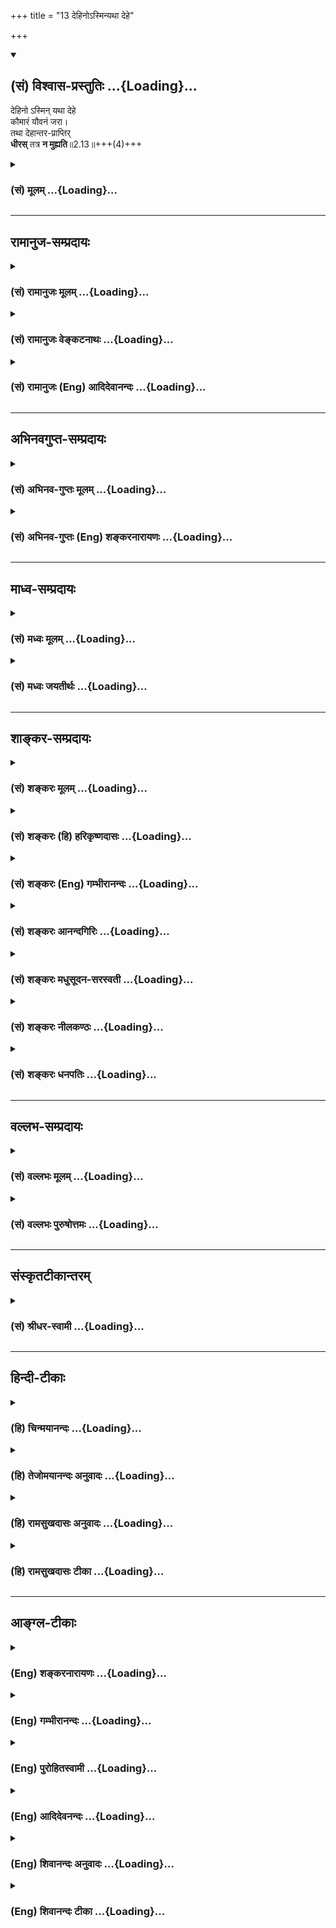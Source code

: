+++
title = "13 देहिनोऽस्मिन्यथा देहे"

+++
<div class="js_include" newlevelforh1="2" title="(सं) विश्वास-प्रस्तुतिः" unfilled url="/mahAbhAratam/vyAsaH/shlokashaH/06-bhIShma-parva/03-bhagavad-gItA-parva/saMskRtam/vishvAsa-prastutiH/02_sAnkhya-yogaH_sarva-/13_dehino-sminyathA_.md">
<details open><summary><h2>(सं) विश्वास-प्रस्तुतिः ...{Loading}...</h2></summary>

देहिनो ऽस्मिन् यथा देहे  
कौमारं यौवनं जरा।  
तथा देहान्तर-प्राप्तिर्  
**धीरस्** तत्र **न मुह्यति**॥2.13॥+++(4)+++
</details>
</div>
<div class="js_include collapsed" newlevelforh1="3" title="(सं) मूलम्" unfilled url="/mahAbhAratam/vyAsaH/shlokashaH/06-bhIShma-parva/03-bhagavad-gItA-parva/saMskRtam/mUlam/02_sAnkhya-yogaH_sarva-/13_dehino-sminyathA_.md">
<details><summary><h3>(सं) मूलम् ...{Loading}...</h3></summary>

देहिनोऽस्मिन्यथा देहे कौमारं यौवनं जरा।  
तथा देहान्तरप्राप्तिर्धीरस्तत्र न मुह्यति।।2.13।।
</details>
</div>


_________________
## रामानुज-सम्प्रदायः
<div class="js_include collapsed" newlevelforh1="3" title="(सं) रामानुजः मूलम्" unfilled url="/mahAbhAratam/vyAsaH/shlokashaH/06-bhIShma-parva/03-bhagavad-gItA-parva/saMskRtam/rAmAnujaH/mUlam/02_sAnkhya-yogaH_sarva-/13_dehino-sminyathA_.md">
<details><summary><h3>(सं) रामानुजः मूलम् ...{Loading}...</h3></summary>

।।2.13।। एकस्मिन् देहे वर्तमानस्य **देहिनः** कौमारावस्थां विहाय
यौवनाद्यवस्थाप्राप्तौ आत्मन स्थिरबुद्ध्या **यथा** आत्मा नष्ट इति न
शोचति देहाद् **देहान्तर**प्राप्तौ अपि **तथा** एव स्थिर आत्मा इति
बुद्धिमान् न शोचति। अत आत्मनां नित्यत्वाद् आत्मानो न शोकस्थानम्।  
एतावद् अत्र कर्तव्यम् आत्मनां नित्यानाम् एव अनादिकर्मवश्यतया
तत्तत्कर्मोचितदेहसंस्पृष्टानां तैरेव देहैः बन्धनिवृत्तये शास्त्रीयं
स्ववर्णोचितं युद्धादिकम् अनभिसंहितफलं कर्म कुर्वताम् अवर्जनीयतया
इन्द्रियैः इन्द्रियार्थस्पर्शाः शीतोष्णादिप्रयुक्तसुखदुःखदा भवन्ति ते तु
यावच्छास्त्रीयकर्मसमाप्ति क्षन्तव्या इति।  
इमम् अर्थम् अनन्तरम् एव आह  

</details>
</div>
<div class="js_include collapsed" newlevelforh1="3" title="(सं) रामानुजः वेङ्कटनाथः" unfilled url="/mahAbhAratam/vyAsaH/shlokashaH/06-bhIShma-parva/03-bhagavad-gItA-parva/saMskRtam/rAmAnujaH/venkaTanAthaH/02_sAnkhya-yogaH_sarva-/13_dehino-sminyathA_.md">
<details><summary><h3>(सं) रामानुजः वेङ्कटनाथः ...{Loading}...</h3></summary>

  
  
।।2.13।। आत्मनामशोचनीयत्वाय नित्यत्वमुक्तम् तत्रात्मनित्यत्वे
जन्ममरणादिप्रतीतिव्यवहारौ कथमिति शङ्कां दृष्टान्तेन परिहरति देहिन
इति। अस्मिन् इति निर्देशाभिप्रेतमाह एकस्मिन्निति।
देहस्यावस्थात्रयान्वयनिदर्शनादपि देहिन्येव
तन्निदर्शनमुचितमित्यभिप्रायेणाह देहे वर्तमानस्येति। कौमारं यौवनं जरा इति
क्रमनिर्देशसूचितार्थस्वभावफलितमुक्तंविहायेति। कौमारयौवनत्यागयोरपि
शोकविशेषनिमित्तत्वात्तद्व्यवच्छेदार्थं यथाशब्दतात्पर्यव्यक्त्यर्थं
चोक्तंआत्मन इत्यादि। बाल्यावस्थानिवृत्तावप्यात्मनः स्थिरत्वबुद्धिर्हि
तद्विनाशनिमित्तशोकाभावहेतुः सोऽत्रापि समान इत्यर्थः। देहान्तरप्राप्तिः
इत्यत्रान्तरशब्दसूचितं पूर्वदेहत्यागाख्यं शोकप्रसञ्जकं दर्शयति देहादिति।
धीरशब्दस्य प्रकरणविशेषितोऽर्थःस्थिर आत्मेति बुद्धिमानिति। अशोच्यान्
इत्यादिना प्रागुक्तेन सङ्गमयति अत इति।  
  
  
एवं श्लोकद्वयेन क्रमात् प्राप्यं निवर्त्यं च व्यञ्जितम् अथात्र हृद्गतं
प्रापकविषयोत्तरश्लोकद्वयफलितं सङ्कलय्य सङ्गतमाह एतावदिति बन्धनिवृत्तय
इत्यन्तःअमृतत्वाय कल्पते 2।15 इत्यस्यार्थः। शुद्धस्वभावानां
संसारानुपपत्तिपरिहारायोक्तंअनादीति। कर्मवश्यतया न
त्वनिर्वचनीयाज्ञानादिवश्यतयेति भावः। स्वतोऽत्यन्तसमानानामात्मनां
देहभोगादिवैषम्यसिद्ध्यर्थमुक्तंतत्तत्कर्मेति। देहैर्बन्धनिवृत्तय इति
देहैर्यो बन्धस्तस्य निवृत्तय इत्यर्थः। यद्वा देहः कर्म
कुर्वतामित्यन्वयः। तदा तु बन्धका एव देहामोक्षसाधनौपयिकाः सम्भवन्तीति
अवधारणाभिप्रायः। शास्त्रीयमिति। अन्यथेश्वरशासनातिलङ्घनाद्दण्ड एव स्यादिति
भावः। स्ववर्णोचितमिति न तु त्वया युद्धादिकं परित्यज्य भैक्षं चर्तुं श्रेय
इति भावः। अमृतत्वहेतुत्वायोक्तंअनभिसंहितेति। प्रतिकूलस्वभावस्य कथं
कर्तव्यत्वमिति शङ्कानिवर्तकतुशब्दद्योतितमवर्जनीयत्वं तितिक्षितव्यत्वे
हेतुः इत्येतावदत्र कर्तव्यमित्यन्वयः।  
  
  
  

</details>
</div>
<div class="js_include collapsed" newlevelforh1="3" title="(सं) रामानुजः (Eng) आदिदेवानन्दः" unfilled url="/mahAbhAratam/vyAsaH/shlokashaH/06-bhIShma-parva/03-bhagavad-gItA-parva/saMskRtam/rAmAnujaH/english/AdidevAnandaH/02_sAnkhya-yogaH_sarva-/13_dehino-sminyathA_.md">
<details><summary><h3>(सं) रामानुजः (Eng) आदिदेवानन्दः ...{Loading}...</h3></summary>

2.13 As the self is eternal, one does not grieve, thinking that the self is lost, when an embodied self living in a body gives up the state of childhood and attains youth and other states. Similarly, the wise men,
knowing that the self is eternal, do not grieve, when the self attains a body different from the present body. Hence the selves, being eternal,
are not fit objects for grief. This much has to be done here; the eternal selves because of Their being subject ot beginningless Karma become endowed with bodies suited to Their Karmas. To get rid of this bondage (of bodies), embodied beings perform duties like war appropriate to their stations in life with the help of the same bodies in an attitude of detachment from the fruits as prescribed by the scripture.
Even to such aspirants, contacts with sense-objects give pleasure and pain, arising from cold, heat and such other things. But these experiences are to be endured till the acts enjoined in the scriptures come to an end. The Lord explains the significance immediately afterwards:

</details>
</div>


_________________
## अभिनवगुप्त-सम्प्रदायः
<div class="js_include collapsed" newlevelforh1="3" title="(सं) अभिनव-गुप्तः मूलम्" unfilled url="/mahAbhAratam/vyAsaH/shlokashaH/06-bhIShma-parva/03-bhagavad-gItA-parva/saMskRtam/abhinava-guptaH/mUlam/02_sAnkhya-yogaH_sarva-/13_dehino-sminyathA_.md">
<details><summary><h3>(सं) अभिनव-गुप्तः मूलम् ...{Loading}...</h3></summary>

।।2.13 2.14।। एवमर्थद्वयमाह  
  
न हीत्यादि। अहं हि नैव नासम् अपि तु आसम् एवं त्वम् अमी च राजानः।
आकारान्तरे च सति यदि शोच्यता तर्हि कौमारात् यौवनावाप्तौ किमिति न शोच्यते
यो धीरः स न शोचति। धैर्यं च +++(N धैर्ये च)+++ एतच्छरीरेऽपि यस्यास्था नास्ति
तेन सुकरम्। अतस्त्वं धैर्यमन्विच्छ।  

</details>
</div>
<div class="js_include collapsed" newlevelforh1="3" title="(सं) अभिनव-गुप्तः (Eng) शङ्करनारायणः" unfilled url="/mahAbhAratam/vyAsaH/shlokashaH/06-bhIShma-parva/03-bhagavad-gItA-parva/saMskRtam/abhinava-guptaH/english/shankaranArAyaNaH/02_sAnkhya-yogaH_sarva-/13_dehino-sminyathA_.md">
<details><summary><h3>(सं) अभिनव-गुप्तः (Eng) शङ्करनारायणः ...{Loading}...</h3></summary>

2.12-13 Na hi etc. Dehinah etc Never indeed did I not exist, but I did
exist \[always\]. Likewise are you and these kings. If there can be
lamentability for one, on attaining change in physical form then why is
one not lamented over when one attains the youth from the boyhood ; He,
who is wise, does not lament. But, wisdom is easily attainable for him
whose concern is not even for this \[present\] body. Therefore you must
seek wisdom.

</details>
</div>


_________________
## माध्व-सम्प्रदायः
<div class="js_include collapsed" newlevelforh1="3" title="(सं) मध्वः मूलम्" unfilled url="/mahAbhAratam/vyAsaH/shlokashaH/06-bhIShma-parva/03-bhagavad-gItA-parva/saMskRtam/madhvaH/mUlam/02_sAnkhya-yogaH_sarva-/13_dehino-sminyathA_.md">
<details><summary><h3>(सं) मध्वः मूलम् ...{Loading}...</h3></summary>

।।2.13।। देहिनो भावे एतद्भवति तदेवासिद्धमिति चेत् न देहिनोऽस्मिन्। यथा
कौमारादिशरीरभेदेऽपि देही तदीक्षिता सिद्धः एवं देहान्तरप्राप्तावपि
ईक्षितृत्वात्। न हि जडस्य शरीरस्य कौमाराद्यनुभवः सम्भवति
मृतस्यादर्शनात्। मृतस्य वाय्वाद्यपगमादनुभवाभावः। अहं मनुष्यः
इत्याद्यनुभवाच्चैतत्सिद्धमिति चेत् न सत्येवाविशेषे देहे सुप्त्यादौ
ज्ञानादिविशेषादर्शनात्।  
समश्चाभिमानो मनसि काष्ठादिवच्च। श्रुतेश्च। प्रामाण्यं च प्रत्यक्षादिवत्।
न च बौद्धादिवत् अपौरुषेयत्वात्। न ह्यपौरुषेये पौरुषेयाज्ञानादयः
कल्पयितुं शक्याः। विना च कस्यचिद्वाक्यस्यापौरुषेयत्वं न
सर्वसमयाभिमतधर्मादिसिद्धिः।  
यश्च तौ नाङ्गीकुरुते नासौ समयी अप्रयोजकत्वात्। मास्तु धर्मो
निरूप्यत्वादिति चेत् न सर्वाभिमतस्य प्रमाणं विना निषेद्धुमशक्यत्वात्। न
च सिद्धिरप्रमाणकस्येति चेत् न सर्वाभिमतेरेव प्रमाणत्वात् अन्यथा
सर्ववाचनिकव्यवहारासिद्धेश्च।  
न च मया श्रुतमिति तव ज्ञातुं शक्यम् अन्यथा वा प्रत्युत्तरं स्यात्
भ्रान्तिर्वा तव स्यात् सर्वदुःखकारणत्वं वा स्यात् एको वाऽन्यथा स्यात्।
रचितत्वे च धर्मप्रमाणस्य कर्तुरज्ञानादिदोषशङ्का स्यात्। न चादोषत्वं  
  
स्ववाक्येनैव सिद्ध्यति। न च येनकेनचिदपौरुषेयमित्युक्तमुक्तवाक्यसमम्
अनादिकालपरिग्रहसिद्धत्वात्।  
अतः प्रामाण्यं श्रुतेः। अतः कुतर्कैर्धीरस्तत्र न मुह्यति। अथवा जीवनाशं
देहनाशं वा अपेक्ष्य शोकः। न जीवनाशं नित्यत्वादित्याह न त्वेवेति। नापि
देहनाशमित्याहदेहिन इति। यथा कौमारादिदेहहानेन जरादिप्राप्तावशोकः एवं
जीर्णादिदेहहानेन देहान्तरप्राप्तावपि।  

</details>
</div>
<div class="js_include collapsed" newlevelforh1="3" title="(सं) मध्वः जयतीर्थः" unfilled url="/mahAbhAratam/vyAsaH/shlokashaH/06-bhIShma-parva/03-bhagavad-gItA-parva/saMskRtam/madhvaH/jayatIrthaH/02_sAnkhya-yogaH_sarva-/13_dehino-sminyathA_.md">
<details><summary><h3>(सं) मध्वः जयतीर्थः ...{Loading}...</h3></summary>

।।2.13।। ननु चात्र किं परिदृश्यमानदेहपक्षीकारेणानुमीयते किंवा
तदतिरिक्तदेहिपक्षीकारेण। नाद्यः देहोत्पत्तिनाशयोः प्रत्यक्षसिद्धत्वेन
हेतोः स्वरूपासिद्धत्वात्कालात्ययापदिष्टत्वाच्चेति स्फुटत्वान्नोक्तम्।
द्वितीये दोषमाह **देहिन** इति। देहिनो देहवतो देहातिरिक्तस्यात्मनो भावे
सद्भावे एतन्नित्यत्वानुमानं सम्भवति देहपक्षोक्तदोषाभावात् किन्तु
देहातिरिक्तात्मसत्त्वमेवासिद्धम् प्रमाणाभावात्। ततश्चाश्रयासिद्धिरिति।
अस्तु वा देहातिरिक्तात्मसत्वं तथापि नानुमानं सम्भवतीत्याह **देहिन**
इति। देहिन इत्येकवचनमतंत्रम्। पूर्वोत्तरदेहेष्वेक एवात्मेत्यस्यार्थस्य
भावे एतदनुमानं सम्भवति स्वरूपसिद्ध्याद्यभावात्। किं नाम
तत्पूर्वोत्तरदेहेष्वात्मैक्यमेवासिद्धं प्रमाणाभावात्। तथाच
देहोत्पत्तावुत्पत्तिमतस्तद्विनाशे च विनाशवतः कथमनादित्वेन नित्यत्वं
साध्यते इति। उभयस्यापि परिहारदर्शनादेवं योज्यम् अर्थद्वयानुगुण्यायैव
बहुवचने प्रकृतेऽप्येकवचनम् तथा भाव इति पुल्ँ लिङ्गे प्रकृतेऽपि तदेवेति
सामान्यग्रहणाय नपुंसकनिर्देशः। नेत्याहेति शेषः।
देहिनोऽस्मिन्नित्यतःपरमितिशब्दश्च। आक्षेपद्वयपरिहाराय पादत्रयं
व्याख्याति **यथे**ति। अत्र देहीति तदीक्षिता सिद्ध इति
देहातिरिक्तात्मसाधनं तदिति कौमारादिपरामर्शः। याजकादित्वात्समासः।
द्वितीयान्तस्य तृन्नन्तेन वा समासः। अस्ति तावत्कौमारादिविषयमीक्षणम्। न
चेक्षणमीक्षितारं विना सम्भवति। स च वक्ष्यमाणात् परिशेषप्रमाणाद्देही
देहातिरिक्तः सिद्ध इति। अत्र कौमारादिग्रहणमतन्त्रम् ज्ञानमात्रेण ज्ञातुः
सिद्धेः। देहशब्दश्चेन्द्रियादिसहितशरीरवृत्तिः श्लोके च कौमारं यौवनं
जरेति विषयेण विषयीक्षणमुपलक्ष्यते तद्देहिनो देहातिरिक्तस्येत्युक्तं
भवति। यथेत्यादि समस्तं वाक्यं श्लोके च पादत्रयं देहभेदेऽप्यात्मैकत्वे
साधनम्। कौमारादिमच्छरीरभेद इत्यर्थः। देही एक एवेत्यर्थः।
**तदीक्षिते**ति। योऽहं कुमारशरीरवानभूवं स इदानीं युवशरीरवान्वर्त
इत्यादिप्रत्यभिज्ञातेत्यर्थः। देहान्तरप्राप्तावपीति
अनेकदेहप्राप्तावपीत्यर्थः। एक एव देही सिद्ध इति वर्तते। ईक्षितृत्वादिति
प्रत्यग्रजातस्य शिशोः आहाराद्यभिलाषेण पूर्वदेहानुसन्धानसिद्धेरित्याशयः।
एवमात्मनो देहातिरिक्तत्वं देहभेदेप्येकत्वं च प्रसाध्यधीरस्तत्र न मुह्यति
इत्युच्यते तस्य वैयर्थ्यमित्याशङ्क्य येऽस्मिन्विषयेऽन्येऽपि मोहास्ते
धीरेण स्वयं निराकार्या इत्येवमर्थत्वान्न वैयर्थ्यमित्याशयवान्
तत्प्रदर्शनार्थमुत्तरं प्रकरणमारभते। तत्रेक्षणेन कथं
देहातिरिक्तात्मसिद्धिः ईक्षिता हि तेन सिध्यति। स च
शरीरप्राणजठरानलेन्द्रियमनोविषयसन्निधौ ईक्षणदर्शनात्तेषामन्यतमः किं न
स्यात् इत्यतः शरीरस्य तावदीक्षणं निषेधति **न हीति**। अत्रापि
कौमारादीत्यतन्त्रम्। शरीरस्यानुभवो न सम्भवतीति प्रतिज्ञा। **जडस्य
शरीर**स्येति हेतुद्वयम्। मृतस्यादर्शनादिति दृष्टान्तोक्तिः। जडत्वं च
भौतिकत्वं विवक्षितमिति न साध्याविशिष्टता। अप्रयोजकत्वाभिप्रायेण शङ्कते
**मृतस्ये**ति। जीवच्छरीरमृतशरीरयोर्भौतिकत्वे शरीरत्वे च समानेऽपि मा
भून्मृतशरीरस्येक्षणम् प्राणादिवायूनां जाठरानलस्येन्द्रियाणां चापगमात्।
जीवतस्तु  
  
प्राणादिसन्निधानाद्भविष्यतीति। को विरोधः मा हि
भूदेकधर्मोपपन्नानामवान्तरकारणवैचित्र्यात् वैचित्र्याभावः। न
केवलमिदमाशङ्कते किन्तु अहं मनुष्य इत्याद्यनुभवादेतद्देहस्येक्षितृत्वं
सिद्धं प्रमितं चेत्यर्थः। दूषयति **ने**ति। न प्राणादिसन्निधानं
शरीरस्येक्षितृत्वे प्रयोजकं वाच्यम् सुप्तिमूर्छयोः शरीरे
प्राणाद्यपगमलक्षणरहिते सत्येव ज्ञानादीनां धर्माणामदर्शनात्।
ज्ञानग्रहणमुपलक्षणम्। सुखदुःखेच्छाद्वेषप्रयत्नैरप्यात्मा साध्य इति
सूचयितुमादिपदम्। मृतादौ ज्ञानाद्यभावश्च तत्कार्यादर्शनात्सिद्ध इति
दर्शयितुं **ज्ञानादिविशेषे**त्युक्तम्। ज्ञानादीनां विशेषः कार्यमिति।
एतेन सङ्घातचैतन्यपक्षः प्राणादिचैतन्यपक्षश्च पराकृतो वेदितव्यः।  
मनस ईक्षितृत्वमतिदेशेन निराचष्टे **समश्चे**ति। मनोविषय
ईक्षितृत्वाभिमानश्च पूर्वेण समः सुप्त्यादौ सत्यपि मनसि ज्ञानादर्शनात्।
एवं तर्ह्यात्मापि ज्ञाता न स्यादिति चेत् न तदा तस्य मनसा
सन्निकर्षाभावात्। मनसोऽपि तथाऽस्त्विति चेत् सिद्धस्तावदात्मा। मनसो
ज्ञातृत्वे दोषान्तरमाह **काष्ठादिवच्चे**ति। मनो न ज्ञातृ
ज्ञानकरणत्वात्। यद्यस्यां क्रियायां करणं न तत्तत्र कर्तृः यथा पाके
काष्ठानि छिदायां कुठारो वा। न चासिद्धो हेतुः मनसा जानामीत्यनुभवात्।
एतेनात्मसन्निकर्षेण मनो ज्ञात्रिति निरस्तम्। ननु जन्यज्ञानं मनोनिष्ठमिति
सिद्धान्तः तत्कथमेतत् मैवम् मनोनिष्ठस्यापि ज्ञानस्य न मनः कर्तृ किन्तु
आत्मैव यथाऽवयवविक्लेदलक्षणस्य पाकस्य न तण्डुलाः कर्तारः किन्तु देवदत्त
इति। एतेनेन्द्रियचैतन्यपक्षोऽपि निरस्तः चक्षुषा पश्यामीत्यादौ तेषामपि
करणत्वप्रतीतेरिति। अतीतादिज्ञानदर्शनाद्विषयचैतन्यपक्षः स्फुटदूषण इति न
निराकृतः। एवं परिशेषप्रमाणेन देहातिरिक्तात्मा सिद्धः तस्य
स्वभावादेवाहाराद्यभिलाषोपपत्तेः प्रत्यभिज्ञानमसिद्धमिति वदन्तं प्रति
आत्मनित्यत्वे प्रमाणान्तरं चाह **श्रुतेश्चे**ति।
अस्माच्छरीरभेदादूर्ध्वमुत्क्रम्यामुष्मिन् स्वर्गे लोके ऐ.उ.4।6
इत्यादिश्रुतेश्च देहातिरिक्तो नित्य आत्मा सिद्धः। अत एव न
स्वभाववादानवकाश इति। ननु बौद्धचार्वाकादीन् प्रति
देहातिरिक्तनित्यात्मसाधनमिदम् न च ते श्रुतेः प्रामाण्यमङ्गीकुर्वते
तत्कथं श्रुत्युदाहरणमित्यत आह **प्रामाण्यं** **चे**ति। बौद्धेन
तावत्प्रत्यक्षानुमानयोश्चार्वाकेण च प्रत्यक्षस्य प्रामाण्यमङ्गीकृतम्
तत्कुतः इति वक्तव्यम्। बोधकत्वेनेति चेत्तर्हि
तद्वच्छ्रुतेरप्यङ्गीक्रियताम्। ननु वाक्यत्वे समेऽपि
केषाञ्चिद्बौद्धादिवाक्यानामप्रामाण्यदर्शनाच्छ्रुतेरपि तदाशङ्क्यत इत्यत
आह **नचे**ति। बुद्धस्येदं बौद्धम् चार्वाको बौद्धमुदाहरति
बौद्धस्त्वन्यदिति द्रष्टव्यम्। अप्रामाण्यं श्रुतेः शङ्कनीयमिति शेषः। तथा
सति इन्द्रियलिङ्गयोरपि क्वचिदप्रामाण्यदर्शनात् सम्प्रतिपन्नयोरपि
प्रत्यक्षानुमानयोस्तच्छङ्काप्रसङ्गादिति भावः। प्रसक्ताऽपि शङ्का तत्र
निर्दोषत्वेनापनीयत इति चेत्समं प्रकृतेऽपीत्याह **अपौरुषेयत्वादि**ति।
अपौरुषेयत्वेऽपि दोषित्वं किं न स्यादित्यत आह **नही**ति।
सामान्योक्तित्वादपौरुषेये इति नपुंसकत्वोक्तिः। अन्यथा श्रुतेः
प्रकृतत्वात्स्त्रीलिङ्गं स्यात्। शब्दे ह्यबोधकत्वादयो दोषाः ते च
वक्तृपुरुषाश्रिताज्ञानादिमूलाः। यस्य तु वक्ता पुरुष एव नास्ति तत्र कथं
वक्तृपुरुषाश्रिताज्ञानादयो दोषमूलत्वेन कल्पयितुं शक्याः व्याहतेरिति।
अत्राज्ञानादीनां पौरुषेयत्वोक्तिरुपचारात्
पुरुषशब्दात्तत्कृतवाक्यादिष्वेव ढञः स्मरणात्। ननु श्रुतेरपौरुषेयत्वमेव
नास्ति वाक्यत्वात्। लौकिकवाक्यवदिति चेत् किमेवं वदतः किमपि
वाक्यमपौरुषेयं नास्तीति मतम् उत किञ्चिदस्तीति। आद्ये दोषमाह 
**विने**ति। कस्यचिद्वाक्यस्यापौरुषेयत्वाभावे धर्माधर्मयोरनिश्चयः
प्रसज्येत निश्चायकप्रमाणाभावात्। नच तथाऽस्त्विति वक्तुं शक्यम्
तत्सद्भावस्य सर्वैः समयिभिर्निश्चितत्वादिति।  
ननु प्रत्यक्षैकमप्रमाणवादी यश्चार्वाको धर्माधर्मौ नाङ्गीकुरुते तस्य
नेदमनिष्टम् किमप्यपौरुषेयं वाक्यं अनङ्गीकृत्य वेदापौरुषेयत्वं
प्रत्याचक्षाणान्सर्वान्प्रति चायं प्रसङ्ग इत्यतस्तेनापि
धर्मादिकमङ्गीकार्यैतं प्रसङगं वक्ष्याम इत्याशयेनाह **यश्चे**ति। तौ
धर्माधर्मौ इति प्रसज्येत इति शेषः। धर्माद्यनङ्गीकारे
कुतस्तच्छास्त्रस्याशास्त्रत्वप्रसङ्गो येनासौ शास्त्री न स्याक्ष्त्यित आह
**अप्रयोजकत्वा**दिति। प्रयुज्यते प्रवर्त्यते प्रणेता प्रणयने श्रोता च
श्रवणे शास्त्रे याभ्यां ते प्रयोजके विषयप्रयोजने अविद्यमाने प्रयोजके
यस्य शास्त्रस्य तत्तथा। अनन्यलभ्यं कमपि पुरुषार्थमधिकृत्य तत्साधनं
तथाविधमर्थं प्रतिपादयन्वाक्यसमूहो हि शास्त्रम् अन्यथाऽतिप्रसङ्गात् न
चातीन्द्रियस्याभावेऽन्यत्तथानुभूतं शक्यनिरूपणम्। अतः शास्त्रत्वसिद्धये
विषयादित्वेन धर्मादिकं किमप्यङ्गीकार्यमिति भावः। शङ्कते
**मा**स्त्विति। मायं न माङ्। अस्त्वित्यव्ययम्। धर्म इत्युपलक्षणम्
अनिरूप्यत्वात् तत्प्रमाणाभावेन प्रतिपादयितुमशक्यत्वात्। इदमुक्तं भवति
विषयप्रयोजने हि ते  
  
भवतः ये प्रमाणेन प्रतिपादयितुं शक्येते वाङ्मात्रस्य श्रोतृभिरनादरणात्।
नच धर्मादिकं प्रमाणेन प्रतिपादयितुं शक्यम् प्रत्यक्षागोचरत्वात्
अनुमानादेश्च प्रामाण्याभावात्। अतो न शास्त्रस्य विषयत्वादिना
धर्मादिकमङ्गीकर्तुमुचितम्। न चैतावता निर्विषयत्वाद्यापत्तिः यतो
धर्माद्यभावो विषयो भविष्यति। प्रयोजनं च श्रोतॄणां
धर्माद्यनुष्ठानप्रसक्तक्लेशनिवृत्तिः
धर्मादिसद्भावभ्रमोपरुद्धविषयसुखावाप्तिश्च प्रणेतुश्च लोकोपकारः उपकर्तारं
च प्रत्युपकुर्वन्ति लोका इति निराकरोति **ने**ति। एवं वदता
धर्माद्यभावोऽपि न शास्त्रविषयत्वेन शक्यते वक्तुम् सर्वाभिमतस्य धर्मादेः
प्रमाणं विना वाङ्मात्रेण निषेद्धुं नास्तीति प्रतिपादयितुमशक्यत्वात्।
घटाद्यभाव इव प्रत्यक्षेणैव धर्माद्यभावो निश्चेष्यत इति चेत् स्यादेवम्
यद्यत्र न काचिद्विप्रतिपत्तिः। यत्र त्वस्तित्वाभिमानस्तत्र पिशाचादाविव
प्रत्यक्षानुपलम्भः सन्देहहेतुरेव भवति इति। तदिदमुक्तं
**सर्वाभिमत**स्येति। पुनः शङ्कते **नचे**ति। मा भूद्धमार्द्यभावस्य
विषयत्वं तत्साधकप्रमाणाभावात् तथापि धर्मादेर्विषयत्वादिकं न घटते
अप्रामाणिकस्य प्रमित्यनुपपत्त्या साधयितुमशक्यत्वादिति निराकरोति
**ने**ति। अस्ति तावद्धर्मादिविषये सर्वेषामाविपालगोपालमस्तित्वाभिमानः।
अभिमानो ज्ञानमेव। न च तस्य बाधकं किञ्चित्
धर्माद्यभावप्रतिपादकप्रमाणाभावस्योक्तत्वात्। अतः सर्वाभिमतेरेव धर्मादौ
प्रमाणत्वात् तत्करणस्य च प्रमाणत्वात् धर्मादेः प्रामाणिकत्वसिद्धौ किमनया
व्यर्थचिन्तया। नच तत्र प्रमाणविशेषोऽशक्यनिरूपणः आगमस्य
तत्सहकारिणोऽनुमानस्य च सत्वात्। अत एव नान्धपरम्पराऽपि। आगमादेः
प्रामाण्यं नास्तीति उक्तमित्यत आह **अन्यथे**ति। यदाऽऽगमस्यानुमानस्य च
न प्रामाण्यं तदा सर्वस्य वाचा निर्वर्त्यस्य व्यवहारस्यासिद्धिः स्यात्।
परप्रत्ययनार्थो हि वाग्व्यवहारः स यदि न परं प्रत्याययेत् व्यर्थो न
क्रियेतैवेति। चशब्दः प्रमाणसामान्यसिद्ध्या तद्विशेषसिद्धेः समुच्चये।  
भवत्वागमप्रामाण्ये वाचनिकव्यवहारासिद्धिः अनुमानप्रामाण्ये तु कथमित्यत आह
**नचे**ति। त्वदीयं वाक्यं मया श्रूयते इति ज्ञात्वा मां प्रति त्वया
वाग्व्यवहारः क्रियते अन्यथा वा। द्वितीये निष्फलो न कर्तव्यः स्यात्।
नाद्यः परचित्तवृत्तीनां परस्याप्रत्यक्षत्वेन मया श्रुतमिति तव
ज्ञातुमशक्यत्वात्। मदीयं प्रत्युत्तरमेव तज्ज्ञानोपाय इत्येव वक्तव्यमिति
भावः। अस्त्वेवमित्यत आह **अन्यथा वे**ति। वाशब्दोऽवधारणे। प्रत्युत्तरं
हि लिङ्गतया ज्ञापकम् नच तव मतेऽनुमानं प्रमाणम्। अतः
प्रत्युत्तरमन्यथैवाज्ञापकमेव स्यादिति। ननु लिङ्गशब्दयोः प्रामाण्मेव
नाङ्गीक्रियते ज्ञापकत्वमात्रमङ्गीक्रियत एव। अतः कथं
वाचनिकव्यवहारसिद्धिरित्यत आह **भ्रान्तिर्वे**ति। ज्ञापकत्वमङ्गीकृत्य
प्रामाण्यानङ्गीकारे शब्दलिङ्गाभ्यां जायमानः प्रत्ययस्तव
मतेर्भ्रान्तिर्वा स्यात्संशयो वा गत्यन्तराभावात्। न च परस्य
भ्रान्त्याद्यर्थं वचनप्रयोगः नापि प्रत्युत्तरेण भ्रान्तः सन्दिग्धो वा
वाक्यं प्रयुङ्क्त इति युक्तम् अतो
वाचनिकव्यवहारसिद्ध्यर्थमागमानुमानप्रामाण्यमङ्गीकार्यमिति। एवं
चार्वाकशास्त्रस्य विषयं निराकृत्य प्रयोजनमपि निराकुर्वन श्रोतृप्रयोजनं
तावन्निराचष्टे **सर्वे**ति। यथा शास्त्रस्य सर्वेषां श्रोतॄणां
सुखकारणत्वम् यथा धर्माद्यभावज्ञाने सर्वमर्यादातिक्रमे परस्परहिंसादिना
सर्वदुःखकारणत्वं च स्यात् तथा च समव्ययफलं निष्प्रयोजनमेवेति। इदानीं
शास्त्रप्रणेतृप्रयोजनं निराकरोति **एको वे**ति। धर्मादिज्ञानशून्याः
पशुप्राया नोपकारिणमुपकुर्वन्ति अपितु सर्वेऽप्यपकर्तुमलम्। तदभावेऽप्येको
वाऽन्यथाऽपकारकः स्यादिति भावः। तदेवं धर्माद्यनङ्गीकारे शास्त्रस्य
विषयाद्यभावेनाशास्त्रत्वप्रसङ्गात्सर्वैर्धर्मादिकमङ्गीकार्यमिति। ननु
स्वीकृतं धर्मादिकं पौरुषेयवाक्यात्तन्निंश्चय इत्यत आह **रचितत्वे**
चेति। ततश्च न धर्मादिनिश्चय इति भावः। निर्दोषत्वेन प्रमितोऽसाविति चेत्
तस्य निर्दोषत्वं किं तद्वाक्यात्सिद्धं प्रमाणान्तरेण वा। न द्वितीयः
तदभावात्। आद्यं दूषयति **नचे**ति अतिप्रसङ्गादिति भावः। न च
प्रत्यक्षादिना धर्मादिसिद्धिः। अतः सर्वैः किमप्यपौरुषेयं
वाक्यमङ्गीकार्यम्। अङ्गीकृतं च बौद्धादिभिः स्वसमयापौरुषेयत्वम्
शौद्धोदनिप्रभृतयः सम्प्रदायप्रवर्तकाः इत्युक्तत्वात्। ततः किमिति
चेद्वाक्यत्वहेतोस्तत्रानैकान्त्यमिति।
अस्त्वेवमनुमानस्यान्यतरानैकान्त्याच्छ्रुतेरपौरुषेयत्वे बाधकाभावः।
तत्साधकं तु किमिति चेत्कर्तुरप्रसिद्धिरपौरुषेयत्वप्रसिद्धिश्चेति ब्रूमः।
एवं तर्हि गूढकर्तृकस्य कृतापौरुषेयत्वप्रसिद्धिकस्याप्यपौरुषेयत्वप्रसङ्ग
इत्यत आह  **न चे**ति। केनचित्कृतमिति शेषः। **उक्तवाक्यसमं**
वेदवदपौरुषेयमित्यर्थः। अनादिकाले यः परिग्रहः प्राक्तनमेवैतदिति ज्ञानं
तेन विषयीकृतत्वाच्छ्रुतेः इतरस्य तदभावादपौरुषेयत्वप्रसिद्धिरेव तत्र
भग्नेति भावः।  
अपौरुषेयत्वसिद्धौ सिद्धमर्थमुपसंहरति **अत** इति। एवं चतुर्थपादोपयुक्तं
प्रमेयमुक्त्वा तमिदानीं निवेशयति **अत** इति। यत एवं
नैरात्म्यवादिभिरुत्प्रेक्षिताः कुतर्काः अतस्तैः कुतर्कैर्धीरो
धीमांस्तत्र देहातिरिक्तनित्यात्मसद्भावविषये न मोहमापद्यते। नरके नियतं
वासः 1।44 इत्याद्यर्जुनवचनेन तस्य नित्यात्मप्रतिपत्तिसिद्धेः
प्रथमपुरुषप्रयोगः। अनेकार्था गीतेति दर्शयितुं श्लोकद्वयं प्रकारान्तरेण
व्याचष्टे **अथ**वेति। न जीवनाशमपेक्ष्य शोकः कार्य इति शेषः।
नित्यत्वाज्जीवस्य। अनेन योजनापूर्ववदेवेति ज्ञापयति। नापीत्यत्रापि
पूर्ववच्छेषः। अत्र पूर्वयोजना न सङ्गच्छते अतोऽन्यथापादत्रयं व्याख्याति
**यथे**ति। जरादिप्राप्तौ देहान्तरप्राप्ताविति निमित्तसप्तम्यौ
ततश्चायमर्थः। कौमाराद्यवस्थाविशिष्टदेहहाने तावन्नास्ति शोक इति
प्रसिद्धम् तत्कस्य हेतोः इति वाच्यम् जरादिविशिष्टदेहान्तरलाभात्।
समानलाभेन हानिर्हि समाधीयत इति चेत् तर्हि मरणेऽपि शोको न कार्यः
देहान्तरस्य लाभादेव। यदा तु जीर्णलाभेन समीचीनहानेः प्रतिविधानं तदा तु
सुतरां समीचीनलाभेन जीर्णहानेरिति। तत्रावस्थामात्रहानिः अत्र
त्ववस्थावतोऽपीत्येतदनुपयुक्तं वैषम्यं निष्कप्रदानेन पटग्रहणदर्शनादिति
भावनोक्तं **धीर** इति।  

</details>
</div>


_________________
## शाङ्कर-सम्प्रदायः
<div class="js_include collapsed" newlevelforh1="3" title="(सं) शङ्करः मूलम्" unfilled url="/mahAbhAratam/vyAsaH/shlokashaH/06-bhIShma-parva/03-bhagavad-gItA-parva/saMskRtam/shankaraH/mUlam/02_sAnkhya-yogaH_sarva-/13_dehino-sminyathA_.md">
<details><summary><h3>(सं) शङ्करः मूलम् ...{Loading}...</h3></summary>

।।2.13।।  
  
देहः अस्य अस्तीति देही तस्य **देहिनो** देहवतः आत्मनः **अस्मिन्**
वर्तमाने देहे यथा येन प्रकारेण **कौमारं** कुमारभावो बाल्यावस्था
**यौवनं** यूनो भावो मध्यमावस्था **जरा** वयोहानिः जीर्णावस्था
इत्येताः तिस्रः अवस्थाः अन्योन्यविलक्षणाः। तासां प्रथमावस्थानाशे न नाशः
द्वितीयावस्थोपजने न उपजननम् आत्मनः। किं तर्हि अविक्रियस्यैव
द्वितीयतृतीयावस्थाप्राप्तिः आत्मनो दृष्टा। **तथा** तद्वदेव देहाद्
अन्यो देहो देहान्तरं तस्य प्राप्तिः **देहान्तरप्राप्तिः**
अविक्रियस्यैव आत्मन इत्यर्थः। **धीरो** धीमान् **तत्र** एवं सति **न
मुह्यति** न मोहमापद्यते।।  
यद्यपि आत्मविनाशनिमित्तो मोहो न संभवति नित्य आत्मा इति विजानतः तथापि
शीतोष्णसुखदुःखप्राप्तिनिमित्तो मोहो लौकिको दृश्यते सुखवियोगनिमित्तो मोहः
दुःखसंयोगनिमित्तश्च शोकः। इत्येतदर्जुनस्य वचनमाशङ्क्य भगवानाह

</details>
</div>
<div class="js_include collapsed" newlevelforh1="3" title="(सं) शङ्करः (हि) हरिकृष्णदासः" unfilled url="/mahAbhAratam/vyAsaH/shlokashaH/06-bhIShma-parva/03-bhagavad-gItA-parva/saMskRtam/shankaraH/hindI/harikRShNadAsaH/02_sAnkhya-yogaH_sarva-/13_dehino-sminyathA_.md">
<details><summary><h3>(सं) शङ्करः (हि) हरिकृष्णदासः ...{Loading}...</h3></summary>

।।2.13।। आत्मा किसके सदृश नित्य है इसपर दृष्टान्त कहते हैं  
  
जिसका देह है वह देही है उस देहीकी अर्थात् शरीरधारी आत्माकी इस वर्तमान
शरीरमें जैसे कौमार बाल्यावस्था यौवनतरुणावस्था और जरा वृद्धावस्था ये
परस्पर विलक्षण तीनों अवस्थाएँ होती हैं।  
इनमें पहली अवस्थाके नाशसे आत्मका नाश नहीं होता और दूसरी अवस्थाकी
उत्पत्तिसे आत्माकी उत्पत्ति नहीं होती तो फिर क्या होता है कि निर्विकार
आत्माको ही दूसरी और तीसरी अवस्थाकी प्राप्ति होती हुई देखी गयी है।  
वैसे ही निर्विकार आत्माको ही देहान्तरकी प्राप्ति अर्थात् इस शरीरसे दूसरे
शरीरका नाम देहान्तर है  
  
उसकी प्राप्ति होती है ( होती हुईसी दीखती है )।  
ऐसा होनेसे अर्थात् आत्माको निर्विकार और नित्य समझ लेनेके कारण धीर
बुद्धिमान् इस विषयमें मोहित नहीं होता मोहको प्राप्त नहीं होता।  

</details>
</div>
<div class="js_include collapsed" newlevelforh1="3" title="(सं) शङ्करः (Eng) गम्भीरानन्दः" unfilled url="/mahAbhAratam/vyAsaH/shlokashaH/06-bhIShma-parva/03-bhagavad-gItA-parva/saMskRtam/shankaraH/english/gambhIrAnandaH/02_sAnkhya-yogaH_sarva-/13_dehino-sminyathA_.md">
<details><summary><h3>(सं) शङ्करः (Eng) गम्भीरानन्दः ...{Loading}...</h3></summary>

2.13 As to that, to show how the Self is eternal, the Lord cites an
illustration by saying,'৷৷.of the embodied,' etc. Yatha, as are, the
manner in which; kaumaram, boyhood; yauvanam, youth, middle age; and
jara, decrepitude, advance of age; dehinah, to an embodied being, to one
who possesses a body (deha), to the Self possessing a body; asmin, in
this, present; dehe, body . These three states are mutually distinct. On
these, when the first state gets destroyed the Self does not get
destroyed; when the second state comes into being It is not born. What
then; It is seen that the Self, which verily remains unchanged, acires
the second and third states. Tatha, similar, indeed; is Its, the
unchanging Self's dehantarapraptih, acisition of another body, a body
different from the present one. This is the meaning. Tatra, this being
so; dhirah, an intelligent person; na, does not; muhyati, get deluded.

</details>
</div>
<div class="js_include collapsed" newlevelforh1="3" title="(सं) शङ्करः आनन्दगिरिः" unfilled url="/mahAbhAratam/vyAsaH/shlokashaH/06-bhIShma-parva/03-bhagavad-gItA-parva/saMskRtam/shankaraH/AnandagiriH/02_sAnkhya-yogaH_sarva-/13_dehino-sminyathA_.md">
<details><summary><h3>(सं) शङ्करः आनन्दगिरिः ...{Loading}...</h3></summary>

।।2.13।। ननु पूर्वं देहं विहायापूर्वं देहमुपाददानस्य
विक्रियावत्त्वेनोत्पत्तिविनाशवत्त्वविभ्रमः समुद्भवेदिति शङ्कते
**तत्रेति।** अशोच्यत्वप्रतिज्ञायां नित्यत्वे हेतौ कृते सतीति यावत्।
अवस्थाभेदे सत्यपि वस्तुतो विक्रियाभावादात्मनो
नित्यत्वमुपपन्नमित्युत्तरश्लोकेन दृष्टान्तावष्टम्भेन प्रतिपादयतीत्याह
**दृष्टान्तमिति।** न केवलमागमादेवात्मनो नित्यत्वं
किंत्ववस्थान्तरवज्जन्मान्तरे पूर्वसंस्कारानुवृत्तेश्चेत्याह **देहिन
इति।** देहवत्त्वं तस्मिन्नहंममाभिमानभाक्त्वम्। तासामिति निर्धारणे
षष्ठी। आत्मनः श्रुतिस्मृत्युपपत्तिभिर्नित्यत्वज्ञानम्। धीमानित्यत्र
धीर्विवक्ष्यते। एवं सतीति। तत्त्वतो विक्रियाभावान्नित्यत्वे समधिगते
सतीत्यर्थः।  

</details>
</div>
<div class="js_include collapsed" newlevelforh1="3" title="(सं) शङ्करः मधुसूदन-सरस्वती" unfilled url="/mahAbhAratam/vyAsaH/shlokashaH/06-bhIShma-parva/03-bhagavad-gItA-parva/saMskRtam/shankaraH/madhusUdana-sarasvatI/02_sAnkhya-yogaH_sarva-/13_dehino-sminyathA_.md">
<details><summary><h3>(सं) शङ्करः मधुसूदन-सरस्वती ...{Loading}...</h3></summary>

।।2.13।। ननुदेहमात्रं चैतन्यविशिष्टमात्मा इति लोकायतिकाः। तथाच स्थूलोऽहं
गौरोऽहं गच्छामि चेत्यादिप्रत्यक्षप्रतीतानां प्रामाण्यमनपोहितं भविष्यति
यतः कथं देहादात्मनो व्यतिरेकः व्यतिरेकेऽपि कथं वा जन्मविनाशशून्यत्वं
जातो देवदत्तो मृतो देवदत्त इति प्रतीतेर्देहजन्मनाशाभ्यां सहात्मनोऽपि
जन्मविनाशोपपत्तेरित्याशङ्क्याह देहाः सर्वे भूतभविष्यवर्तमाना
जगन्मण्डलवर्तिनोऽस्य सन्तीति देही। एकस्यैव विभुत्वेन
सर्वदेहयोगित्वात्सर्वत्र चेष्टोपपत्तेर्न प्रतिदेहमात्मभेदे प्रमाणमस्तीति
सूचयितुमेकवचनम्। सर्वे वयमिति बहुवचनं तु पूर्वत्रदेहभेदानुवृत्त्या न
त्वात्मभेदाभिप्रायेणेति न दोषः। तस्य देहिन एकस्यैव सतोऽस्मिन्वर्तमाने
देहे यथा कौमारं यौवनं जरेत्यवस्थात्रयं परस्परविरुद्धं भवति नतु
तद्भेदेनात्मभेदः यएवाहं बाल्ये पितरावन्वभूवं सएवाहं वार्धके
प्रणप्तॄननुभवामीति दृढतरप्रत्यभिज्ञानात् अन्यनिष्ठसंस्कारस्य
चान्यत्रानुसन्धानाजनकत्वात् तथा तेनैव प्रकारेणाविकृतस्यैव सत आत्मनो
देहान्तरप्राप्तिरेतस्माद्देहादत्यन्तविलक्षणदेहप्राप्तिः स्वप्ने
योगैश्वर्ये च तद्देहभेदानुसन्धानेऽपि स एवाहमिति प्रत्यभिज्ञानात्। तथाच
यदि देह एवात्मा भवेत्तदा कौमारादिभेदेन देहे भिद्यमाने प्रतिसन्धानं न
स्यात् अथतु कौमाराद्यवस्थानामत्यन्तवैलक्षण्येऽप्यवस्थावतो
देहस्ययावत्प्रत्यभिज्ञं वस्तुस्थितिः इति न्यायेनैक्यं ब्रूयात्तदापि
स्वप्नयोगैश्वर्ययोर्देहधर्मभेदे प्रतिसन्धानं न स्यादित्युभयोदाहरणम्। अतो
मरुमरीचिकादावुदकादिबुद्धेरिव स्थूलोऽहमित्यादिबुद्धेरपि
भ्रमत्वमवश्यमभ्युपेयम् बाधस्योभयत्रापि तुल्यत्वात्। एतच्चन जायते इत्यादौ
प्रपञ्चयिष्यते। एतेन देहाद्व्यतिरिक्तो देहेन सहोत्पद्यते विनश्यति चेति
पक्षोऽपि प्रत्युक्तः। तत्रावस्थाभेदे प्रत्यभिज्ञोपपत्तावपि धर्मिणो
देहस्य भेदे प्रत्यभिज्ञानुपपत्तेः। अथवा यथा
कौमाराद्यवस्थाप्राप्तिरविकृतस्यात्मन एकस्यैव तथा देहान्तर
प्राप्तिरेतस्माद्देहादुत्क्रान्तौ। तत्र स एवाहमिति प्रत्यभिज्ञानाभावेऽपि
जातमात्रस्य हर्षशोकभयादिसंप्रतिपत्तेः पूर्वसंस्कारजन्याया दर्शनात्।
अन्यथा स्तनपानादौ प्रवृत्तिर्न स्यात्। तस्या
इष्टसाधनतादिज्ञानजन्यत्वस्यादृष्टमात्रजन्यत्वस्य चाभ्युपगमात्। तथाच
पूर्वापरदेहयोरात्मैक्यसिद्धिः। अन्यथा
कृतनाशाकृताभ्यागमप्रसङ्गादित्यन्यत्र विस्तरः। कृतयोः
पुण्यपापयोर्भोगमन्तरेण नाशः कृतनाशः अकृतयोः
पुण्यपापयोरकस्मात्फलदातृत्वमकृताभ्यागमः। अथवा देहिन एकस्यैव तव यथा
क्रमेण देहावस्थोत्पत्तिविनाशयोर्न भेदः नित्यत्वात् तथा
युगपत्सर्वदेहान्तरप्राप्तिरपि तवैकस्यैव विभुत्वात् मध्यमपरिमाणत्वे
सावयवत्वेन नित्यत्वायोगात् अणुत्वे सकलदेहव्यापिसुखाद्यनुपलब्धिप्रसङ्गात्
विभुत्वे निश्चिते सर्वत्र दृष्टकार्यत्वात्सर्वशरीरेष्वेक एवात्मा त्वमिति
निश्चितोऽर्थः। तत्रैवंसति वध्यघातकभेदकल्पनया त्वमधीरत्वान्मुह्यसि
धीरस्तु विद्वान्न मुह्यति अहमेषां हन्ता एते मम वध्या इति
भेददर्शनाभावात्। तथाच विवादगोचरापन्नाः सर्वे देहा एकभोक्तृकाः
देहत्वात्त्वद्देहवत् इति। श्रुतिरपिएको देवः सर्वभूतेषु गूढः सर्वव्यापी
सर्वभूतान्तरात्मा इत्यादि। एतेन यदाहुःदेहमात्रमात्मा इति
चार्वाकाःइन्द्रियाणि मनः प्राणश्च इति तदेकदेशिनःक्षणिकं विज्ञानम् इति
सौगताःदेहातिरिक्तः स्थिरो देहपरिमाणः इति दिगम्बराःमध्यमपरिमाणस्य
नित्यत्वानुपपत्तेः नित्योऽणुः इत्येकदेशिनः तत्सर्वमपाकृतं भवति
नित्यत्वविभुत्वस्थापनात्।  

</details>
</div>
<div class="js_include collapsed" newlevelforh1="3" title="(सं) शङ्करः नीलकण्ठः" unfilled url="/mahAbhAratam/vyAsaH/shlokashaH/06-bhIShma-parva/03-bhagavad-gItA-parva/saMskRtam/shankaraH/nIlakaNThaH/02_sAnkhya-yogaH_sarva-/13_dehino-sminyathA_.md">
<details><summary><h3>(सं) शङ्करः नीलकण्ठः ...{Loading}...</h3></summary>

।।2.13।। यद्यप्येवं तथापीष्टदेहवियोगजः शोको भवत्येवेत्याशङ्क्याह **देहिन
इति।** देहौ स्थूलसूक्ष्मौ विद्येते अस्य स देही चिदात्मा तस्य यथास्मिन्
स्थूलशरीरे कौमाराद्यवस्थासु देहभेदेऽपि एक एवाहं बाल आसमिदानीं
वृद्धोऽस्मीत्यभेदप्रत्यभिज्ञानादैक्यं बालादिशरीरेभ्योऽन्यत्वं च
व्यावृत्तेभ्योऽनुवृत्तं भिन्नं कुसुमेभ्यः सूत्रमिवेति  
  
न्यायात्। एवं देहान्तरप्राप्तिरपि स्थूलाच्छरीरादन्येषां लिङ्गशरीराणां
सूक्ष्माणां स्थूलशरीरानुकारिणां प्राप्तिः। अयमर्थः यथा एकमपि स्थूलं
शरीरं कौमाराद्यवस्थाभेदादनेकरूपं एवं नित्यमपि लिङ्गशरीरं
प्राणिकर्मभेदात्सुरनरतिर्यगाद्यवस्थाभेदादनेकं भवति। ततश्चोक्तन्यायेन
स्थूलादिवत्सूक्ष्मादपि शरीरदात्मा विविक्त एव। एवं च शोकादिघर्मिणो
लिङ्गादपि विभिन्नस्य तव इष्टवियोगजः शोकोऽपि न युक्तः। अतएव तत्र
तस्मिन्विषये धीरो न मुह्यति। आभिमानिकौ शोकमोहौ देहद्वयाभिमानत्यागाद्धीरं
न बाधेते। अतस्त्वमपि धीरो भवेति भावः। पूर्वश्लोकयोर्गतासूनिति वयमिति च
बहुवचनं उपाधिभेदाभिप्रायम् अत्र तु देहिन
इत्येकवचनमुपधेयचिदात्मैक्याभिप्रायमिति ज्ञेयम्। तथा च श्रुतिरेकस्यात्मन
औपाधिकं भेदमाहयथा ह्ययं ज्योतिरात्मा विवस्वानपो भिन्ना बहुधैकोऽनुगच्छन्।
उपाधिना क्रियते भेदरूपो देवः क्षेत्रेष्वेवमजोऽयमात्मा इति। क्षेत्रेषु
वक्ष्यमाणलक्षणेषु स्थूलसूक्ष्मदेहद्वयात्मकेषु। एको देवः सर्वभूतेषु गूढः
सर्वव्यापी सर्वभूतान्तरात्मा इति च। एकत्वाच्च विभुत्वमप्यस्य सिद्धम्।
तेन देहादीनामनित्यानामविभूनां च पराभिमतमात्मत्वं प्रत्याख्यातं
वेदितव्यम्।  

</details>
</div>
<div class="js_include collapsed" newlevelforh1="3" title="(सं) शङ्करः धनपतिः" unfilled url="/mahAbhAratam/vyAsaH/shlokashaH/06-bhIShma-parva/03-bhagavad-gItA-parva/saMskRtam/shankaraH/dhanapatiH/02_sAnkhya-yogaH_sarva-/13_dehino-sminyathA_.md">
<details><summary><h3>(सं) शङ्करः धनपतिः ...{Loading}...</h3></summary>

।।2.13।। तत्र दृष्टान्तमाह **देहिन इति।** देहोऽस्यास्तीति देही आत्मा
तस्य यथास्मिन्देहेऽवस्थात्रयमेकस्यैव तथा देहान्तरप्राप्तिः तत्रैवं सति
धीमानात्मनित्यत्वज्ञानवान्न मुह्यति न मोहं प्राप्नोति। नन्वेतेषां
श्लोकानां वादिमतान्याशङ्क्यानवतारणं भाष्यकाराणां न्यूनतेति
चेन्न। नानुशोचन्ति पण्डिताःधीरस्तत्र न मुह्यतितांस्तितिक्षस्व भारतयं हि न
व्यथयन्त्येते इतिवाक्यशेषाणां सत्त्वात्
शोकनिवारणायात्मनित्यत्वव्याख्यानस्य शब्दार्थत्वादात्मानित्यत्ववादी मूर्ख
इत्येवमादीनां तेषामश्रवणात् आत्मनो नित्यत्वादिवर्णनेन
वादिमतनिराकरणस्यार्थसिद्धत्वात् शारीरकभाष्ये कुमतानां स्वेनैव
खण्डितत्वाच्च तथाऽनवतारणे न्यूनताया अभावात्।  

</details>
</div>


_________________
## वल्लभ-सम्प्रदायः
<div class="js_include collapsed" newlevelforh1="3" title="(सं) वल्लभः मूलम्" unfilled url="/mahAbhAratam/vyAsaH/shlokashaH/06-bhIShma-parva/03-bhagavad-gItA-parva/saMskRtam/vallabhaH/mUlam/02_sAnkhya-yogaH_sarva-/13_dehino-sminyathA_.md">
<details><summary><h3>(सं) वल्लभः मूलम् ...{Loading}...</h3></summary>

।।2.13।। एवमात्मनामशोच्यतामनुत्पत्त्योपपाद्य देहात्मादीनामशोच्यतामाह
देहिन इति। लौकिकनिदर्शनेन यथाऽस्मिन्स्थूलदेहे
कौमाराद्यवस्थाप्राप्तिस्तथा देहान्तरप्राप्तिरात्मनां नियतेति धीरो न
मुह्यति न तत्र शोचति।  

</details>
</div>
<div class="js_include collapsed" newlevelforh1="3" title="(सं) वल्लभः पुरुषोत्तमः" unfilled url="/mahAbhAratam/vyAsaH/shlokashaH/06-bhIShma-parva/03-bhagavad-gItA-parva/saMskRtam/vallabhaH/puruShottamaH/02_sAnkhya-yogaH_sarva-/13_dehino-sminyathA_.md">
<details><summary><h3>(सं) वल्लभः पुरुषोत्तमः ...{Loading}...</h3></summary>

  
  
।।2.13।। ननु वयमेकत्रैव भविष्याम इति सत्यं परन्तु पुनरलौकिको देह एतादृश
एव भविष्यति न वेति सन्देहात् शोचामीत्याकाङ्क्षायामाह देहिन इति। देहिनो
जीवस्य यथाऽस्मिन्देहे कौमारं यौवनं जरा अवस्थात्रयं भवति कालेन तथा
भगवदिच्छया भगवदीयस्य
देहान्तरप्राप्तिरलौकिकद्वितीयदेहप्राप्तिर्भवतीत्यर्थः। धीरो भक्तस्तत्र
देहप्राप्त्यर्थं न मुह्यति मोहं न प्राप्नोतीत्यर्थः।  
  
  
  

</details>
</div>


_________________
## संस्कृतटीकान्तरम्
<div class="js_include collapsed" newlevelforh1="3" title="(सं) श्रीधर-स्वामी" unfilled url="/mahAbhAratam/vyAsaH/shlokashaH/06-bhIShma-parva/03-bhagavad-gItA-parva/saMskRtam/shrIdhara-svAmI/02_sAnkhya-yogaH_sarva-/13_dehino-sminyathA_.md">
<details><summary><h3>(सं) श्रीधर-स्वामी ...{Loading}...</h3></summary>

।।2.13।। नन्वीश्वरस्य तव जन्मादिशून्यत्वं सत्यमेव जीवानां तु जन्ममरणे
प्रसिद्धे तत्राह **देहिन इति।** देहिनो देहाभिमानिनो जीवस्य
यथाऽस्मिन्स्थूलदेहे कौमाराद्यवस्था देहनिबन्धना एव नतु
स्वतःपूर्वावस्थानाशेऽवस्थान्तरोत्पत्तावपि स एवाहमति
प्रत्यभिज्ञानात्तथैवैतद्देहनाशे देहान्तरप्राप्तिरपि लिङ्गदेहनिबन्धना।
नतु तावतात्मनो नाशः। जातमात्रस्य पूर्वसंस्कारेण स्तन्यपानादौ
प्रवृत्तिदर्शनात्। अतो धीरः धीमांस्तत्र तयोर्देहनाशोत्पत्त्योर्न मुह्यति
आत्मैव मृतो जातश्चेति न मन्यते।  

</details>
</div>


_________________
## हिन्दी-टीकाः
<div class="js_include collapsed" newlevelforh1="3" title="(हि) चिन्मयानन्दः" unfilled url="/mahAbhAratam/vyAsaH/shlokashaH/06-bhIShma-parva/03-bhagavad-gItA-parva/hindI/chinmayAnandaH/02_sAnkhya-yogaH_sarva-/13_dehino-sminyathA_.md">
<details><summary><h3>(हि) चिन्मयानन्दः ...{Loading}...</h3></summary>

।।2.13।। स्मृति का यह नियम है कि अनुभवकर्त्ता तथा स्मरणकर्त्ता एक ही
व्यक्ति होना चाहिये तभी किसी वस्तु का स्मरण करना संभव है। मैं आपके
अनुभवों का स्मरण नहीं कर सकता और न आप मेरे अनुभवों का परन्तु हम दोनों
अपनेअपने अनुभवों का स्मरण कर सकते हैं।  
वृद्धावस्था में हम अपने बाल्यकाल और यौवन काल का स्मरण कर सकते हैं।
कौमार्य अवस्था के समाप्त होने पर युवावस्था आती है और तत्पश्चात्
वृद्धावस्था। अब यह तो स्पष्ट है कि वृद्धावस्था में व्यक्ति के साथ
कौमार्य और युवा दोनों ही अवस्थायें नहीं हैं फिर भी वह उन अवस्थाओं में
प्राप्त अनुभवों को स्मरण कर सकता है। स्मृति के नियम से यह सिद्ध हो जाता
है कि व्यक्ति में कुछ है जो तीनों अवस्थाओं में अपरिवर्तनशील है जो बालक
और युवा शरीर द्वारा अनुभवों को प्राप्त करता है तथा उनका स्मरण भी करता
है।  
इस प्रकार देखने पर यह ज्ञात होता है कि कौमार्य अवस्था की मृत्यु
युवावस्था का जन्म है और युवावस्था की मृत्यु ही वृद्धावस्था का जन्म है।
और फिर भी निरन्तर होने वाले इन परिवर्तनों से हमें किसी प्रकार का शोक
नहीं होता बल्कि इन अवस्थाओं से गुजरते हुये असंख्य अनुभवों को प्राप्त कर
हम प्रसन्न ही  
  
होते हैं।  
जगत् में प्रत्येक व्यक्ति के इस निजी अनुभव का दृष्टान्त के रूप में उपयोग
करके श्रीकृष्ण अर्जुन को यह समझाना चाहते हैं कि बुद्धिमान पुरुष जीवात्मा
के एक देह को छोड़कर अन्य शरीर में प्रवेश करने पर शोक नहीं करता।  
पुनर्जन्म के सिद्धान्त के पीछे छिपे इस सत्य को यह श्लोक और अधिक दृढ़
करता है। अत बुद्धिमान पुरुष के लिये मृत्यु का कोई भय नहीं रह जाता।
बाल्यावस्था आदि की मृत्यु होने पर हम शोक नहीं करते क्योंकि हम जानते हैं
कि हमारा अस्तित्व बना रहता है और हम पूर्व अवस्था से उच्च अवस्था को
प्राप्त कर रहे हैं। उसी प्रकार एक देह विशेष को त्याग कर जीवात्मा अपनी
पूर्व वासनाओं के अनुसार अन्य देह को धारण करता है। इस विषय में धीर पुरुष
मोहित नहीं होता है।  

</details>
</div>
<div class="js_include collapsed" newlevelforh1="3" title="(हि) तेजोमयानन्दः अनुवादः" unfilled url="/mahAbhAratam/vyAsaH/shlokashaH/06-bhIShma-parva/03-bhagavad-gItA-parva/hindI/tejomayAnandaH/anuvAdaH/02_sAnkhya-yogaH_sarva-/13_dehino-sminyathA_.md">
<details><summary><h3>(हि) तेजोमयानन्दः अनुवादः ...{Loading}...</h3></summary>

।।2.13।। जैसे इस देह में देही जीवात्मा की कुमार, युवा और वृद्धावस्था
होती है, वैसे ही उसको अन्य शरीर की प्राप्ति होती है; धीर पुरुष इसमें
मोहित नहीं होता है।।

</details>
</div>
<div class="js_include collapsed" newlevelforh1="3" title="(हि) रामसुखदासः अनुवादः" unfilled url="/mahAbhAratam/vyAsaH/shlokashaH/06-bhIShma-parva/03-bhagavad-gItA-parva/hindI/rAmasukhadAsaH/anuvAdaH/02_sAnkhya-yogaH_sarva-/13_dehino-sminyathA_.md">
<details><summary><h3>(हि) रामसुखदासः अनुवादः ...{Loading}...</h3></summary>

।।2.13।। देहधारीके इस मनुष्यशरीरमें जैसे बालकपन, जवानी और वृद्धावस्था
होती है, ऐसे ही देहान्तरकी प्राप्ति होती है। उस विषयमें धीर मनुष्य मोहित
नहीं होता।

</details>
</div>
<div class="js_include collapsed" newlevelforh1="3" title="(हि) रामसुखदासः टीका" unfilled url="/mahAbhAratam/vyAsaH/shlokashaH/06-bhIShma-parva/03-bhagavad-gItA-parva/hindI/rAmasukhadAsaH/TIkA/02_sAnkhya-yogaH_sarva-/13_dehino-sminyathA_.md">
<details><summary><h3>(हि) रामसुखदासः टीका ...{Loading}...</h3></summary>

2.13।।***व्याख्या--*'देहिनोऽस्मिन्यथा देहे (टिप्पणी प₀ 50) कौमारं
यौवनं जरा'--** शरीरधारीके इस शरीरमें पहले बाल्यावस्था आती है, फिर
युवावस्था आती है और फिर वृद्धावस्था आती है। तात्पर्य है कि शरीरमें कभी
एक अवस्था नहीं रहती, उसमें निरन्तर परिवर्तन होता रहता है।  
यहाँ 'शरीरधारीके इस शरीरमें' ऐसा कहनेसे सिद्ध होता है शरीरी अलग है और
शरीर अलग है। शरीरी द्रष्टा  
  
है और शरीर दृश्य है। अतः शरीरमें बालकपन आदि अवस्थाओंका जो परिवर्तन है,
वह परिवर्तन शरीरीमें नहीं है।  
**'तथा देहान्तरप्राप्तिः'--**जैसे शरीरकी कुमार, युवा आदि अवस्थाएँ होती
हैं, ऐसे ही देहान्तरकी अर्थात् दूसरे शरीरकी प्राप्ति होती है। जैसे
स्थूलशरीर बालकसे जवान एवं जवानसे बूढ़ा हो जाता है, तो इन अवस्थाओंके
परिवर्तनको लेकर कोई शोक नहीं होता, ऐसे ही शरीरी एक शरीरसे दूसरे शरीरमें
जाता है, तो इस विषयमें भी शोक नहीं होना चाहिये। जैसे स्थूलशरीरके
रहते-रहते कुमार युवा आदि अवस्थाएँ होती हैं ऐसे ही सूक्ष्म और कारणशरीरके
रहतेरहते देहान्तरकी प्राप्ति होती है अर्थात् जैसे बालकपन, जवानी आदि
स्थूल-शरीरकी अवस्थाएँ हैं, ऐसे देहान्तरकी प्राप्ति (मृत्युके बाद दूसरा
शरीर धारण करना) सूक्ष्म और कारण-शरीरकी अवस्था है।  
  
  
स्थूलशरीरके रहते-रहते कुमार आदि अवस्थाओंका परिवर्तन होता है--यह तो स्थूल
दृष्टि है। सूक्ष्म दृष्टिसे देखा जाय तो अवस्थाओंकी तरह स्थूलशरीरमें भी
परिवर्तन होता रहता है। बाल्यावस्थामें जो शरीर था, वह युवावस्थामें नहीं
है। वास्तवमें ऐसा कोई भी क्षण नहीं है, जिस क्षणमें स्थूलशरीरका परिवर्तन
न होता हो। ऐसे ही सूक्ष्म और कारण-शरीरमें भी प्रतिक्षण परिवर्तन होता
रहता है, जो देहान्तररूपसे स्पष्ट देखनेमें आता है **(टिप्पणी प₀
51.1)**।  
अब विचार यह करना है कि स्थूलशरीरका तो हमें ज्ञान होता है, पर सूक्ष्म और
कारण-शरीरका हमें ज्ञान नहीं होता। अतः जब सूक्ष्म और कारण-शरीरका ज्ञान भी
नहीं होता, तो उनके परिवर्तनका ज्ञान हमें कैसे हो सकता है; इसका उत्तर है
कि जैसे स्थूलशरीरका ज्ञान उसकी अवस्थाओंको लेकर होता है, ऐसे ही सूक्ष्म
और कारण-शरीरका ज्ञान भी उसकी अवस्थाओंको लेकर होता है। स्थूलशरीरकी
'जाग्रत्' सूक्ष्म-शरीरकी 'स्वप्न' और कारण-शरीरकी 'सुषुप्ति' अवस्था मानी
जाती है। मनुष्य अपनी बाल्यावस्थामें अपनेको स्वप्नमें बालक देखता है,
युवावस्थामें स्वप्नमें युवा देखता है और वृद्धावस्थामें स्वप्नमें वृद्ध
देखता है। इससे सिद्ध हो गया कि स्थूलशरीरके साथ-साथ सूक्ष्मशरीरका भी
परिवर्तन होता है। ऐसे ही सुषुप्ति-अवस्था बाल्यावस्थामें ज्यादा होती है,
युवावस्थामें कम होती है और वृद्धावस्थामें वह बहुत कम हो जाती है; अतः
इससे कारणशरीरका परिवर्तन भी सिद्ध हो गया। दूसरी बात, बाल्यावस्था और
युवावस्थामें नींद लेनेपर शरीर और इन्द्रियोंमें जैसी ताजगी आती है, वैसी
ताजगी वृद्धावस्थामें नींद लेनेपर नहीं आती अर्थात् वृद्धावस्थामें बाल्य
और युवा-अवस्था-जैसा विश्राम नहीं मिलता। इस रीतिसे भी कारण-शरीरका
परिवर्तन सिद्ध होता है।  
जिसको दूसरा-देवता, पशु, पक्षी आदिका शरीर मिलता है, उसको उस शरीरमें
(देहाध्यासके कारण) 'मैं यही हूँ'--ऐसा अनुभव होता है, तो यह सूक्ष्मशरीरका
परिवर्तन हो गया। ऐसे ही कारण-शरीरमें स्वभाव (प्रकृति) रहता है, जिसको
स्थूल दृष्टिसे आदत कहते हैं। वह आदत देवताकी और होती है तथा पशु-पक्षी
आदिकी और होती है, तो यह कारण-शरीरका परिवर्तन हो गया।  
  
  
अगर शरीरी-(देही-) का परिवर्तन होता, तो अवस्थाओंके बदलनेपर भी 'मैं वही
हूँ'**(टिप्पणी प₀ 51.2)**--ऐसा ज्ञान नहीं होता। परन्तु अवस्थाओंके
बदलनेपर भी 'जो पहले बालक था, जवान था, वही मैं अब हूँ'--ऐसा ज्ञान होता
है। इससे सिद्ध होता है कि शरीरीमें अर्थात् स्वयंमें परिवर्तन नहीं हुआ
है।  
यहाँ एक शंका हो सकती है कि स्थूलशरीरकी अवस्थाओंके बदलनेपर तो उनका ज्ञान
होता है, पर शरीरान्तरकी प्राप्ति होनेपर पहलेके शरीरका ज्ञान क्यों नहीं
होता ;पूर्वशरीरका ज्ञान न होनेमें कारण यह है कि मृत्यु और जन्मके समय
बहुत ज्यादा कष्ट होता है। उस कष्टके कारण बुद्धिमें पूर्वजन्मकी स्मृति
नहीं रहती। जैसे लकवा मार जानेपर, अधिक वृद्धावस्था होनेपर बुद्धिमें पहले
जैसा ज्ञान नहीं रहता, ऐसे ही मृत्युकालमें तथा जन्मकालमें  
बहुत बड़ा धक्का लगनेपर पूर्वजन्मका ज्ञान नहीं रहता। **(टिप्पणी प₀
51.3)** परन्तु जिसकी मृत्युमें ऐसा कष्ट नहीं होता अर्थात् शरीरकी
अवस्थान्तरकी प्राप्तकी तरह अनायास ही देहान्तरकी प्राप्ति हो जाती है,
उसकी बुद्धिमें पूर्वजन्मकी स्मृति रह सकती है **(टिप्पणी प₀ 51.4)**।  
अब विचार करें कि जैसा ज्ञान अवस्थान्तरकी प्राप्तिमें होता है, वैसा ज्ञान
देहान्तरकी प्राप्तिमें नहीं होता; परन्तु 'मैं हूँ' इस प्रकार अपनी
सत्ताका ज्ञान तो सबको रहता है। जैसे, सुषुप्ति-(गाढ़-निद्रा-) में अपना
कुछ भी ज्ञान नहीं रहता, पर जगनेपर मनुष्य कहता है कि ऐसी गाढ़ नींद आयी कि
मेरेको कुछ पता नहीं रहा, तो 'कुछ पता नहीं रहा'--इसका ज्ञान तो है ही।
सोनेसे पहले मैं जो था, वही मैं जगनेके बाद हूँ, तो सुषुप्तिके समय भी मैं
वही था--इस प्रकार अपनी सत्ताका ज्ञान अखण्डरूपसे निरन्तर रहता है। अपनी
सत्ताके अभावका ज्ञान कभी किसीको नहीं होता। शरीरधारीकी सत्ताका सद्भाव
अखण्डरूपसे रहता है, तभी तो मुक्ति होती है और मुक्त-अवस्थामें वह रहता है।
हाँ, जीवन्मुक्त-अवस्थामें उसको शरीरान्तरोंका ज्ञान भले ही न हो, पर मैं
तीनों शरीरोंसे अलग हूँ--ऐसा अनुभव तो होता ही है।  
**'धीरस्तत्र न मुह्यति'--**धीर वही है, जिसको सत्असत्का बोध हो गया है।
ऐसा धीर मनुष्य उस विषयमें कभी मोहित नहीं होता, उसको कभी सन्देह नहीं
होता। इसका अर्थ यह नहीं है कि उस धीर मनुष्यको देहान्तरकी प्राप्ति होती
है। ऊँच-नीच योनियोंमें जन्म होनेका कारण गुणोंका सङ्ग है, और गुणोंसे
सम्बन्ध-विच्छेद होनेपर धीर मनुष्यको देहान्तरकी प्राप्ति हो ही नहीं
सकती।  
यहाँ **'तत्र'**पदका अर्थ 'देहान्तर-प्राप्तिके विषयमें' नहीं है,
प्रत्युत देह-देहीके विषयमें' है। तात्पर्य है कि देह क्या है; देही क्या
है; परिवर्तनशील क्या है; अपरिवर्तनशील क्या है; अनित्य क्या है;--नित्य
क्या है असत् क्या है सत् क्या है विकारी क्या है विकारी क्या है--इस
विषयमें वह मोहित नहीं होता। देह और देही सर्वथा अलग हैं इस विषयमें उसको
कभी मोह नहीं होता। उसको अपनी असङ्गताका अखण्ड ज्ञान रहता है।  
  
  
***सम्बन्ध--***अनित्य वस्तु शरीर आदिको लेकर जो शोक होता है उसकी
निवृत्तिके लिये कहते हैं

</details>
</div>


_________________
## आङ्ग्ल-टीकाः
<div class="js_include collapsed" newlevelforh1="3" title="(Eng) शङ्करनारायणः" unfilled url="/mahAbhAratam/vyAsaH/shlokashaH/06-bhIShma-parva/03-bhagavad-gItA-parva/english/shankaranArAyaNaH/02_sAnkhya-yogaH_sarva-/13_dehino-sminyathA_.md">
<details><summary><h3>(Eng) शङ्करनारायणः ...{Loading}...</h3></summary>

2.13. Just as the boyhood, youth and old age come to the embodied Soul in this body, in the same manner is the attaining of another body; the wise man is not deluded at that.

</details>
</div>
<div class="js_include collapsed" newlevelforh1="3" title="(Eng) गम्भीरानन्दः" unfilled url="/mahAbhAratam/vyAsaH/shlokashaH/06-bhIShma-parva/03-bhagavad-gItA-parva/english/gambhIrAnandaH/02_sAnkhya-yogaH_sarva-/13_dehino-sminyathA_.md">
<details><summary><h3>(Eng) गम्भीरानन्दः ...{Loading}...</h3></summary>

2.13 As are boyhood, youth and decrepitude to an embodied being in this
(present) body, similar is the acisition of another body. This being so,
an intelligent person does not get deluded.

</details>
</div>
<div class="js_include collapsed" newlevelforh1="3" title="(Eng) पुरोहितस्वामी" unfilled url="/mahAbhAratam/vyAsaH/shlokashaH/06-bhIShma-parva/03-bhagavad-gItA-parva/english/purohitasvAmI/02_sAnkhya-yogaH_sarva-/13_dehino-sminyathA_.md">
<details><summary><h3>(Eng) पुरोहितस्वामी ...{Loading}...</h3></summary>

2.13 As the soul experiences in this body infancy, youth and old age, so finally it passes into another. The wise have no delusion about this.

</details>
</div>
<div class="js_include collapsed" newlevelforh1="3" title="(Eng) आदिदेवनन्दः" unfilled url="/mahAbhAratam/vyAsaH/shlokashaH/06-bhIShma-parva/03-bhagavad-gItA-parva/english/AdidevanandaH/02_sAnkhya-yogaH_sarva-/13_dehino-sminyathA_.md">
<details><summary><h3>(Eng) आदिदेवनन्दः ...{Loading}...</h3></summary>

2.13 Just as the self associated with a body passes through childhood,
youth and old age (pertaining to that body), so too (at death) It passes into another body. A wise man is not deluded by that.

</details>
</div>
<div class="js_include collapsed" newlevelforh1="3" title="(Eng) शिवानन्दः अनुवादः" unfilled url="/mahAbhAratam/vyAsaH/shlokashaH/06-bhIShma-parva/03-bhagavad-gItA-parva/english/shivAnandaH/anuvAdaH/02_sAnkhya-yogaH_sarva-/13_dehino-sminyathA_.md">
<details><summary><h3>(Eng) शिवानन्दः अनुवादः ...{Loading}...</h3></summary>

2.13 Just as in this body the embodied (soul) passes into childhood,
youth and old age, so also does it pass into another body; the firm man does not grieve thereat.

</details>
</div>
<div class="js_include collapsed" newlevelforh1="3" title="(Eng) शिवानन्दः टीका" unfilled url="/mahAbhAratam/vyAsaH/shlokashaH/06-bhIShma-parva/03-bhagavad-gItA-parva/english/shivAnandaH/TIkA/02_sAnkhya-yogaH_sarva-/13_dehino-sminyathA_.md">
<details><summary><h3>(Eng) शिवानन्दः टीका ...{Loading}...</h3></summary>

2.13 देहिनः of the embodied (soul); अस्मिन् in this; यथा as; देहे in body; कौमारम् childhood; यौवनम् youth; जरा old age; तथा so also;
देहान्तरप्राप्तिः the attaining of another body; धीरः the firm; तत्र
thereat; न not; मुह्यति grieves.Commentary -- Just as there is no interruption in the passing of childhood into youth and youth into old age in this body; so also there is no interruption by death in the continuity of the ego. The Self is not dead at the termination of the stage; viz.; childhood. It is certainly not born again at the beginning of the second stage; viz.; youth. Just as the Self passes unchanged from childhood to youth and from yourth to old age; so also the Self passes unchanged from one body into,another. Therefore; the wise man is not at all distressed about it.

</details>
</div>
